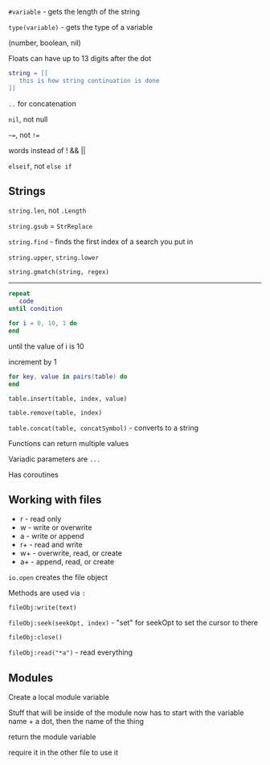 `#variable` - gets the length of the string

`type(variable)` - gets the type of a variable 

(number, boolean, nil)

Floats can have up to 13 digits after the dot

```lua
string = [[
   this is how string continuation is done
]]
```

`..` for concatenation

`nil`, not null

`~=`, not `!=`

words instead of ! && ||

`elseif`, not `else if`

## Strings

`string.len`, not `.Length`

`string.gsub` = `StrReplace`

`string.find` - finds the first index of a search you put in

`string.upper`, `string.lower`

`string.gmatch(string, regex)` 

---

```lua
repeat
   code
until condition
```

```lua
for i = 0, 10, 1 do
end
```

until the value of i is 10

increment by 1

```lua
for key, value in pairs(table) do
end
```

`table.insert(table, index, value)`

`table.remove(table, index)`

`table.concat(table, concatSymbol)` - converts to a string

Functions can return multiple values

Variadic parameters are `...`

Has coroutines

## Working with files

* r - read only
* w - write or overwrite
* a - write or append
* r+ - read and write
* w+ - overwrite, read, or create
* a+ - append, read, or create
    
`io.open` creates the file object

Methods are used via `:`

`fileObj:write(text)`

`fileObj:seek(seekOpt, index)` - "set" for seekOpt to set the cursor to there

`fileObj:close()` 

`fileObj:read("*a")` - read everything

## Modules

Create a local module variable

Stuff that will be inside of the module now has to start with the variable name + a dot, then the name of the thing

return the module variable

require it in the other file to use it